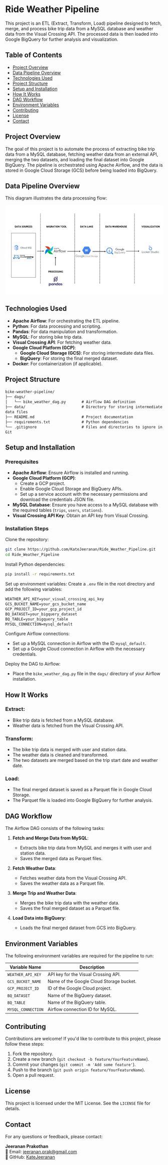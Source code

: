 # Ride Weather Pipeline

This project is an ETL (Extract, Transform, Load) pipeline designed to fetch, merge, and process bike trip data from a MySQL database and weather data from the Visual Crossing API. The processed data is then loaded into Google BigQuery for further analysis and visualization.

## Table of Contents
- [Project Overview](#project-overview)
- [Data Pipeline Overview](#data_pipeline_overview)
- [Technologies Used](#technologies-used)
- [Project Structure](#project-structure)
- [Setup and Installation](#setup-and-installation)
- [How It Works](#how-it-works)
- [DAG Workflow](#dag-workflow)
- [Environment Variables](#environment-variables)
- [Contributing](#contributing)
- [License](#license)
- [Contact](#contact)

## Project Overview
The goal of this project is to automate the process of extracting bike trip data from a MySQL database, fetching weather data from an external API, merging the two datasets, and loading the final dataset into Google BigQuery. The pipeline is orchestrated using Apache Airflow, and the data is stored in Google Cloud Storage (GCS) before being loaded into BigQuery.

## Data Pipeline Overview
This diagram illustrates the data processing flow:

![ETL Pipeline Architecture](assets/pipeline.png)

## Technologies Used
- **Apache Airflow**: For orchestrating the ETL pipeline.
- **Python**: For data processing and scripting.
- **Pandas**: For data manipulation and transformation.
- **MySQL**: For storing bike trip data.
- **Visual Crossing API**: For fetching weather data.
- **Google Cloud Platform (GCP)**:
  - **Google Cloud Storage (GCS)**: For storing intermediate data files.
  - **BigQuery**: For storing the final merged dataset.
- **Docker**: For containerization (if applicable).

## Project Structure
```
bike-weather-pipeline/
├── dags/
│   └── bike_weather_dag.py       # Airflow DAG definition
├── data/                         # Directory for storing intermediate data files
├── README.md                     # Project documentation
├── requirements.txt              # Python dependencies
└── .gitignore                    # Files and directories to ignore in Git
```

## Setup and Installation

### Prerequisites
- **Apache Airflow**: Ensure Airflow is installed and running.
- **Google Cloud Platform (GCP)**:
  - Create a GCP project.
  - Enable Google Cloud Storage and BigQuery APIs.
  - Set up a service account with the necessary permissions and download the credentials JSON file.
- **MySQL Database**: Ensure you have access to a MySQL database with the required tables (`trips`, `users`, `stations`).
- **Visual Crossing API Key**: Obtain an API key from Visual Crossing.

### Installation Steps
Clone the repository:
```bash
git clone https://github.com/KateJeeranan/Ride_Weather_Pipeline.git
cd Ride_Weather_Pipeline
```

Install Python dependencies:
```bash
pip install -r requirements.txt
```

Set up environment variables:
Create a `.env` file in the root directory and add the following variables:
```plaintext
WEATHER_API_KEY=your_visual_crossing_api_key
GCS_BUCKET_NAME=your_gcs_bucket_name
GCP_PROJECT_ID=your_gcp_project_id
BQ_DATASET=your_bigquery_dataset
BQ_TABLE=your_bigquery_table
MYSQL_CONNECTION=mysql_default
```

Configure Airflow connections:
- Set up a MySQL connection in Airflow with the ID `mysql_default`.
- Set up a Google Cloud connection in Airflow with the necessary credentials.

Deploy the DAG to Airflow:
- Place the `bike_weather_dag.py` file in the `dags/` directory of your Airflow installation.

## How It Works
### Extract:
- Bike trip data is fetched from a MySQL database.
- Weather data is fetched from the Visual Crossing API.

### Transform:
- The bike trip data is merged with user and station data.
- The weather data is cleaned and transformed.
- The two datasets are merged based on the trip start date and weather date.

### Load:
- The final merged dataset is saved as a Parquet file in Google Cloud Storage.
- The Parquet file is loaded into Google BigQuery for further analysis.

## DAG Workflow
The Airflow DAG consists of the following tasks:

1. **Fetch and Merge Data from MySQL**:
   - Extracts bike trip data from MySQL and merges it with user and station data.
   - Saves the merged data as Parquet files.

2. **Fetch Weather Data**:
   - Fetches weather data from the Visual Crossing API.
   - Saves the weather data as a Parquet file.

3. **Merge Trip and Weather Data**:
   - Merges the bike trip data with the weather data.
   - Saves the final merged dataset as a Parquet file.

4. **Load Data into BigQuery**:
   - Loads the final merged dataset from GCS into BigQuery.

## Environment Variables
The following environment variables are required for the pipeline to run:

| Variable Name      | Description                                  |
|-------------------|----------------------------------------------|
| `WEATHER_API_KEY` | API key for the Visual Crossing API.         |
| `GCS_BUCKET_NAME` | Name of the Google Cloud Storage bucket.     |
| `GCP_PROJECT_ID`  | ID of the Google Cloud project.              |
| `BQ_DATASET`      | Name of the BigQuery dataset.                |
| `BQ_TABLE`        | Name of the BigQuery table.                  |
| `MYSQL_CONNECTION`| Airflow connection ID for MySQL.             |

## Contributing
Contributions are welcome! If you'd like to contribute to this project, please follow these steps:

1. Fork the repository.
2. Create a new branch (`git checkout -b feature/YourFeatureName`).
3. Commit your changes (`git commit -m 'Add some feature'`).
4. Push to the branch (`git push origin feature/YourFeatureName`).
5. Open a pull request.

## License
This project is licensed under the MIT License. See the `LICENSE` file for details.

## Contact
For any questions or feedback, please contact:

**Jeeranan Prakothan**  
📧 Email: jeeranan.prak@gmail.com  
🐙 GitHub: [KateJeeranan](https://github.com/KateJeeranan)

